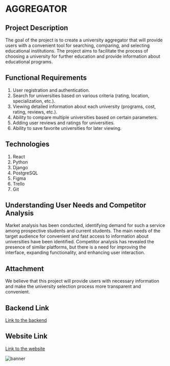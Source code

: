 # AGGREGATOR

## Project Description
The goal of the project is to create a university aggregator that will provide users with a convenient tool for searching, comparing, and selecting educational institutions. The project aims to facilitate the process of choosing a university for further education and provide information about educational programs.

## Functional Requirements
1. User registration and authentication.
2. Search for universities based on various criteria (rating, location, specialization, etc.).
3. Viewing detailed information about each university (programs, cost, rating, reviews, etc.).
4. Ability to compare multiple universities based on certain parameters.
5. Adding user reviews and ratings for universities.
6. Ability to save favorite universities for later viewing.

## Technologies
1. React
2. Python
3. Django
4. PostgreSQL
5. Figma
6. Trello
7. Git

## Understanding User Needs and Competitor Analysis
Market analysis has been conducted, identifying demand for such a service among prospective students and current students. The main needs of the target audience for convenient and fast access to information about universities have been identified. Competitor analysis has revealed the presence of similar platforms, but there is a need for improving the interface, expanding functionality, and enhancing user interaction.

## Attachment
We believe that this project will provide users with necessary information and make the university selection process more transparent and convenient.

## Backend Link
[Link to the backend](https://github.com/diwmix/aggregator-django)

## Website Link
[Link to the website](https://mishapanivnyk.github.io/aggregator/)

![banner](https://github.com/MishaPanivnyk/aggregator/assets/88387140/a9edecf5-c4ea-4c0f-95aa-15185f43c461)
